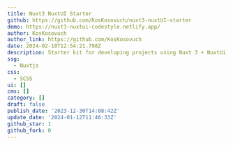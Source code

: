 ```yaml
---
title: Nuxt3 NuxtUI Starter
github: https://github.com/KosKosovuch/nuxt3-nuxtUI-starter
demo: https://nuxt3-nuxtui-codestyle.netlify.app/
author: KosKosovuch
author_link: https://github.com/KosKosovuch
date: 2024-02-18T12:54:21.798Z
description: Starter kit for developing projects using Nuxt 3 + NuxtUi + Codestyle
ssg:
  - Nuxtjs
css:
  - SCSS
ui: []
cms: []
category: []
draft: false
publish_date: '2023-12-30T14:08:42Z'
update_date: '2024-01-12T11:46:33Z'
github_star: 1
github_fork: 0
---
```

